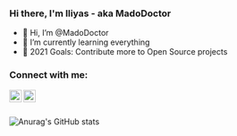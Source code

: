 ### Hi there, I'm Iliyas - aka MadoDoctor

- 👋 Hi, I’m @MadoDoctor
- 🌱 I’m currently learning everything
- 🥅 2021 Goals: Contribute more to Open Source projects


### Connect with me:

[<img align="left" alt="codeSTACKr | Twitter" width="22px" src="https://cdn.jsdelivr.net/npm/simple-icons@v3/icons/twitter.svg" />][twitter]
[<img align="left" alt="codeSTACKr | LinkedIn" width="22px" src="https://cdn.jsdelivr.net/npm/simple-icons@v3/icons/linkedin.svg" />][linkedIn]


<br />
<br />

![Anurag's GitHub stats](https://github-readme-stats.vercel.app/api?username=MadoDoctor&show_icons=true)

<br />
<br />

[twitter]: https://twitter.com/DoctorIsMad
[linkedIn]: https://www.linkedin.com/in/maddoctor/
